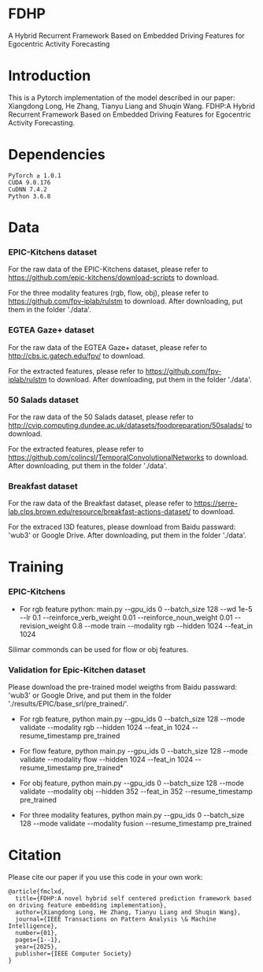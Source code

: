 # FDHP
A Hybrid Recurrent Framework Based on Embedded Driving Features for Egocentric Activity Forecasting
# Introduction
This is a Pytorch implementation of the model described in our paper:
    Xiangdong Long, He Zhang, Tianyu Liang and Shuqin Wang. FDHP:A Hybrid Recurrent Framework Based on Embedded Driving Features for Egocentric Activity Forecasting.
# Dependencies
    PyTorch ≥ 1.0.1
    CUDA 9.0.176
    CuDNN 7.4.2
    Python 3.6.8

# Data
### EPIC-Kitchens dataset

For the raw data of the EPIC-Kitchens dataset, please refer to https://github.com/epic-kitchens/download-scripts to download.

For the three modality features (rgb, flow, obj), please refer to https://github.com/fpv-iplab/rulstm to download. After downloading, put them in the folder './data'.

### EGTEA Gaze+ dataset

For the raw data of the EGTEA Gaze+ dataset, please refer to http://cbs.ic.gatech.edu/fpv/ to download.

For the extracted features, please refer to https://github.com/fpv-iplab/rulstm to download. After downloading, put them in the folder './data'.

### 50 Salads dataset

For the raw data of the 50 Salads dataset, please refer to http://cvip.computing.dundee.ac.uk/datasets/foodpreparation/50salads/ to download.

For the extracted features, please refer to https://github.com/colincsl/TemporalConvolutionalNetworks to download. After downloading, put them in the folder './data'.

### Breakfast dataset

For the raw data of the Breakfast dataset, please refer to https://serre-lab.clps.brown.edu/resource/breakfast-actions-dataset/ to download.

For the extraced I3D features, please download from Baidu passward: 'wub3' or Google Drive. After downloading, put them in the folder './data'.

# Training
### EPIC-Kitchens
 - For rgb feature python: main.py --gpu_ids 0 --batch_size 128 --wd 1e-5 --lr 0.1 --reinforce_verb_weight 0.01 --reinforce_noun_weight 0.01 --revision_weight 0.8 --mode train --modality rgb --hidden 1024 --feat_in 1024

Silimar commonds can be used for flow or obj features.

###  Validation for Epic-Kitchen dataset
Please download the pre-trained model weigths from Baidu passward: 'wub3' or Google Drive, and put them in the folder './results/EPIC/base_srl/pre_trained/'.

 - For rgb feature, python main.py --gpu_ids 0 --batch_size 128 --mode validate --modality rgb --hidden 1024 --feat_in 1024 --resume_timestamp pre_trained

 - For flow feature, python main.py --gpu_ids 0 --batch_size 128 --mode validate --modality flow --hidden 1024 --feat_in 1024 --resume_timestamp pre_trained*

 - For obj feature, python main.py --gpu_ids 0 --batch_size 128 --mode validate --modality obj --hidden 352 --feat_in 352 --resume_timestamp pre_trained

 - For three modality features, python main.py --gpu_ids 0 --batch_size 128 --mode validate --modality fusion --resume_timestamp pre_trained
# Citation
Please cite our paper if you use this code in your own work:

    @article{fmclxd,
      title={FDHP:A novel hybrid self centered prediction framework based on driving feature embedding implementation},
      author={Xiangdong Long, He Zhang, Tianyu Liang and Shuqin Wang},
      journal={IEEE Transactions on Pattern Analysis \& Machine Intelligence},
      number={01},
      pages={1--1},
      year={2025},
      publisher={IEEE Computer Society}
    }
